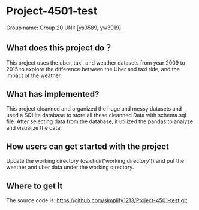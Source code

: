 # Project-4501-test

Group name: Group 20
UNI: [ys3589, yw3919]

## What does this project do？
This project uses the uber, taxi, and weather datasets from year 2009 to 2015 to explore the difference between the Uber and taxi ride, and the impact of the weather.

## What has implemented?
This project cleanned and organized the huge and messy datasets and used a SQLite database to store all these cleanned Data with schema.sql file. After selecting data from the database, it utilized the pandas to analyze and visualize the data.

## How users can get started with the project
Update the working directory (os.chdir('working directory')) and put the weather and uber data under the working directory.

## Where to get it
The source code is: https://github.com/simplify1213/Project-4501-test.git
